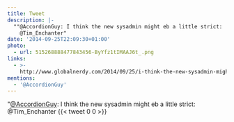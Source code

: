 ```yaml
---
title: Tweet
description: |-
  ""@AccordionGuy: I think the new sysadmin might eb a little strict:
    @Tim_Enchanter"
date: '2014-09-25T22:09:30+01:00'
photo:
  - url: 515268888477843456-ByYfz1tIMAAJ6t_.png
links:
  - >-
    http://www.globalnerdy.com/2014/09/25/i-think-the-new-sysadmin-might-be-a-little-strict/
mentions:
  - '@AccordionGuy'
---
```

"[@AccordionGuy](https://twitter.com/@AccordionGuy): I think the new sysadmin might eb a little strict:
  @Tim_Enchanter
      {{< tweet 0 0 >}}
    
